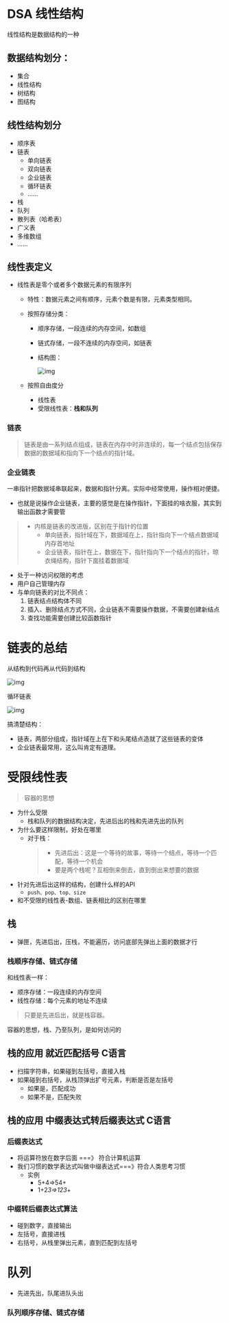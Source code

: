 # DSA 线性结构



线性结构是数据结构的一种

## 数据结构划分：
- 集合
- 线性结构
- 树结构
- 图结构

## 线性结构划分

- 顺序表
- 链表
  - 单向链表
  - 双向链表
  - 企业链表
  - 循环链表
  - ……
- 栈
- 队列
- 散列表（哈希表）
- 广义表
- 多维数组
- ……

## 线性表定义
- 线性表是零个或者多个数据元素的有限序列  
	- 特性：数据元素之间有顺序，元素个数是有限，元素类型相同。  
	- 按照存储分类：  
		- 顺序存储，一段连续的内存空间，如数组  
		- 链式存储，一段不连续的内存空间，如链表
		- 结构图：
  
    		 ![img](./DSA-1%20%E7%BA%BF%E6%80%A7%E7%BB%93%E6%9E%84/DSA-1-1-%E5%8A%A8%E6%80%81%E6%95%B0%E7%BB%84%E6%A1%86%E6%9E%B6%E6%90%AD%E5%BB%BA/%E9%A1%BA%E5%BA%8F%E9%93%BE%E5%BC%8F.jpg)
  
	- 按照自由度分  
		- 线性表
		- 受限线性表：**栈和队列**  






### 链表

> 链表是由一系列结点组成，链表在内存中时非连续的，每一个结点包括保存数据的数据域和指向下一个结点的指针域。

### 企业链表
一串指针把数据域串联起来，数据和指针分离。实际中经常使用，操作相对便捷。

- 也就是说操作企业链表，主要的感觉是在操作指针，下面挂的啥衣服，其实到输出函数才需要管

> - 内核是链表的改进版，区别在于指针的位置
>   - 单向链表，指针域在下，数据域在上，指针指向下一个结点数据域内存首地址
>   - 企业链表，指针在上，数据在下，指针指向下一个结点的指针，晾衣绳结构，指针下面挂着数据域
- 处于一种访问权限的考虑
- 用户自己管理内存
- 与单向链表的对比不同点：
    1. 链表结点结构体不同
    2. 插入、删除结点方式不同，企业链表不需要操作数据，不需要创建新结点
    3. 查找功能需要创建比较函数指针









# 链表的总结

从结构到代码再从代码到结构




![img](./DSA-1%20%E7%BA%BF%E6%80%A7%E7%BB%93%E6%9E%84/DSA-1-2-2%20%E4%BC%81%E4%B8%9A%E9%93%BE%E8%A1%A8/Person%E5%92%8CLinkNode.png)

循环链表

![img](./DSA-1%20%E7%BA%BF%E6%80%A7%E7%BB%93%E6%9E%84/DSA-1-2-3%20%E5%BE%AA%E7%8E%AF%E9%93%BE%E8%A1%A8/DSA-1-4-%E5%BE%AA%E7%8E%AF%E9%93%BE%E8%A1%A8.png)

搞清楚结构：

- 链表，两部分组成，指针域在上在下和头尾结点造就了这些链表的变体
- 企业链表最常用，这么叫肯定有道理。
# 受限线性表
> 容器的思想

- 为什么受限
  - 栈和队列的数据结构决定，先进后出的栈和先进先出的队列
- 为什么要这样限制，好处在哪里
  - 对于栈：
    > - 先进后出：这是一个等待的故事，等待一个结点，等待一个匹配，等待一个机会
    > - 要是两个栈呢？互相倒来倒去，直到倒出来想要的数据
- 针对先进后出这样的结构，创建什么样的API
  - `push、pop、top、size`
- 和不受限的线性表-数组、链表相比的区别在哪里

## 栈

- 弹匣，先进后出，压栈，不能遍历，访问底部先弹出上面的数据才行

### 栈顺序存储、链式存储

和线性表一样：
- 顺序存储：一段连续的内存空间
- 线性存储：每个元素的地址不连续

> 只要是先进后出，就是栈容器。

容器的思想，栈、乃至队列，是如何访问的









## 栈的应用 就近匹配括号 C语言

- 扫描字符串，如果碰到左括号，直接入栈
- 如果碰到右括号，从栈顶弹出扩号元素，判断是否是左括号
  - 如果是，匹配成功
  - 如果不是，匹配失败









## 栈的应用 中缀表达式转后缀表达式 C语言











### 后缀表达式 

- 将运算符放在数字后面 ===》 符合计算机运算
- 我们习惯的数学表达式叫做中缀表达式===》符合人类思考习惯
  - 实例
    - 5+4=>54+
    - 1+2*3=>123*+

### 中缀转后缀表达式算法

- 碰到数字，直接输出
- 左括号，直接进栈
- 右括号，从栈里弹出元素，直到匹配到左括号













# 队列

- 先进先出，队尾进队头出

### 队列顺序存储、链式存储



















